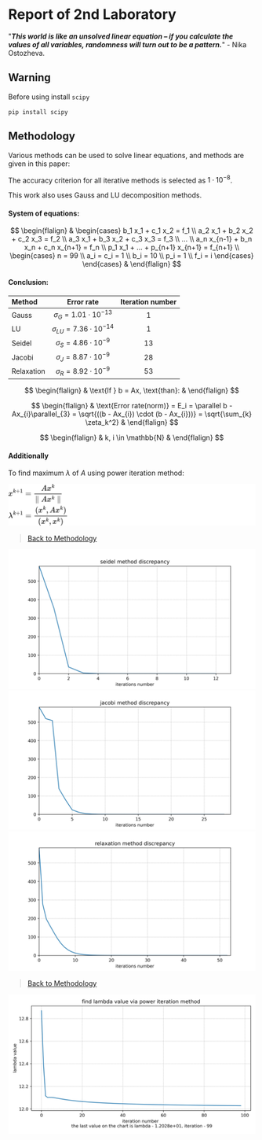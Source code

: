 # Report of 2nd Laboratory
"***This world is like an unsolved linear equation – if you calculate the values of all variables, randomness will turn out to be a pattern.***" - Nika Ostozheva.

## Warning
Before using install `scipy`
```
pip install scipy
```

## Methodology

Various methods can be used to solve linear equations, and methods are given in this paper:

The accuracy criterion for all iterative methods is selected as $1 \cdot 10^{-8}$.

This work also uses Gauss and LU decomposition methods.

#### System of equations:

$$
\begin{flalign}
&
  \begin{cases} 
  b_1 x_1 + c_1 x_2 = f_1 \\
  a_2 x_1 + b_2 x_2 + c_2 x_3 = f_2 \\
  a_3 x_1 + b_3 x_2 + c_3 x_3 = f_3 \\
  ... \\
  a_n x_{n-1} + b_n x_n + c_n x_{n+1} = f_n \\
  p_1 x_1 + ... + p_{n+1} x_{n+1} = f_{n+1} \\
    \begin{cases}
    n = 99 \\
    a_i = c_i = 1 \\
    b_i = 10 \\
    p_i = 1 \\
    f_i = i
    \end{cases}
  \end{cases}
&
\end{flalign}
$$

#### Conclusion:

| Method     |             Error rate              | Iteration number |
| :--------- | :---------------------------------: | :--------------: |
| Gauss      | $\sigma_G    = 1.01 \cdot 10^{-13}$ |        1         |
| LU         | $\sigma_{LU} = 7.36 \cdot 10^{-14}$ |        1         |
| Seidel     | $\sigma_{S}  = 4.86 \cdot 10^{-9}$  |        13        |
| Jacobi     | $\sigma_{J}  = 8.87 \cdot 10^{-9}$  |        28        |
| Relaxation | $\sigma_{R}  = 8.92 \cdot 10^{-9}$  |        53        |

$$
\begin{flalign}
  & \text{If } b = Ax, \text{than}: &
\end{flalign}
$$

$$
\begin{flalign}
  & \text{Error rate(norm)}  = E_i = \parallel b - Ax_{i}\parallel_{3} = \sqrt{((b - Ax_{i}) \cdot (b - Ax_{i}))} = \sqrt{\sum_{k} \zeta_k^2} &
\end{flalign}
$$

$$
\begin{flalign}
  & k, i \in \mathbb{N} &
\end{flalign}
$$

#### Additionally

To find maximum $\lambda$ of $A$ using power iteration method:

![](../src/l2.svg)

>[Back to Methodology](#methodology)

![](img/seidel.jpg)
![](img/jacobi.jpg)
![](img/relaxation.jpg)

>[Back to Methodology](#methodology)

![](img/lambda.jpg)